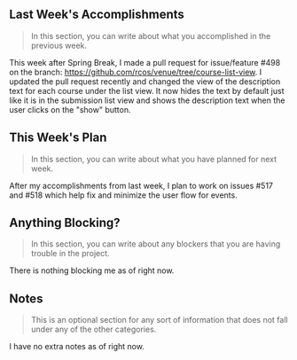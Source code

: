 ## Last Week's Accomplishments

> In this section, you can write about what you accomplished in the previous week.

This week after Spring Break, I made a pull request for issue/feature #498 on the branch: https://github.com/rcos/venue/tree/course-list-view.
I updated the pull request recently and changed the view of the description text for each course under the list view. It now hides
the text by default just like it is in the submission list view and shows the description text when the user clicks on the "show" button.

## This Week's Plan

> In this section, you can write about what you have planned for next week.

After my accomplishments from last week, I plan to work on issues #517 and #518 which help fix and minimize the user flow for events.

## Anything Blocking?

> In this section, you can write about any blockers that you are having trouble in the project.

There is nothing blocking me as of right now.

## Notes

> This is an optional section for any sort of information that does not fall under any of the other categories.

I have no extra notes as of right now.
